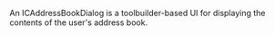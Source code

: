 An ICAddressBookDialog is a toolbuilder-based UI for displaying the contents of the user's address book.